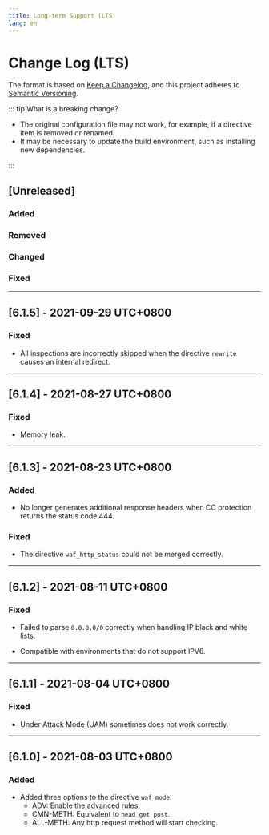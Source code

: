 ```yaml
---
title: Long-term Support (LTS)
lang: en
---
```


# Change Log (LTS)

The format is based on [Keep a Changelog](https://keepachangelog.com/en/1.0.0/),
and this project adheres to [Semantic Versioning](https://semver.org/spec/v2.0.0.html).

::: tip What is a breaking change?

* The original configuration file may not work, for example, if a directive item is removed or renamed.
* It may be necessary to update the build environment, such as installing new dependencies.

:::


## [Unreleased]

### Added
 

### Removed


### Changed


### Fixed


***

## [6.1.5] - 2021-09-29 UTC+0800

### Fixed

* All inspections are incorrectly skipped when the directive `rewrite` causes an internal redirect.

***

## [6.1.4] - 2021-08-27 UTC+0800

### Fixed

* Memory leak.

***

## [6.1.3] - 2021-08-23 UTC+0800

### Added

* No longer generates additional response headers when CC protection returns the status code 444.

### Fixed

* The directive `waf_http_status` could not be merged correctly.

***

## [6.1.2] - 2021-08-11 UTC+0800

### Fixed

* Failed to parse `0.0.0.0/0` correctly when handling IP black and white lists.

* Compatible with environments that do not support IPV6.

***

## [6.1.1] - 2021-08-04 UTC+0800

### Fixed

* Under Attack Mode (UAM) sometimes does not work correctly.

***

## [6.1.0] - 2021-08-03 UTC+0800

### Added

* Added three options to the directive `waf_mode`.
    * ADV: Enable the  advanced rules.
    * CMN-METH: Equivalent to `head get post`.
    * ALL-METH: Any http request method will start checking.